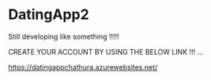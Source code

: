 # DatingApp2
Still developing like something !!!!!

CREATE YOUR ACCOUNT BY USING THE BELOW LINK !!! ...

https://datingappchathura.azurewebsites.net/
